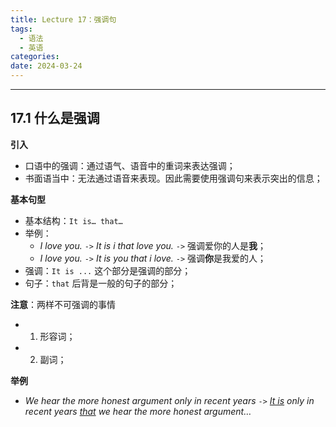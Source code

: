 ```yaml
---
title: Lecture 17：强调句
tags:
  - 语法
  - 英语
categories: 
date: 2024-03-24
---
```

---
## 17.1 什么是强调
**引入**
+ 口语中的强调：通过语气、语音中的重词来表达强调；
+ 书面语当中：无法通过语音来表现。因此需要使用强调句来表示突出的信息；

**基本句型**
+ 基本结构：`It is… that…`
+ 举例：
	+ *I love you.* `->` *It is i that love you.* `->` 强调爱你的人是**我**；
	+ *I love you.* `->` *It is you that i love.* `->` 强调**你**是我爱的人；
+ 强调：`It is ...` 这个部分是强调的部分；
+ 句子：`that` 后背是一般的句子的部分；

**注意**：两样不可强调的事情
+ 1. 形容词；
+ 2. 副词；

**举例**
+ *We hear the more honest argument only in recent years* `->` *<u>It is</u> only in recent years <u>that</u> we hear the more honest argument…*